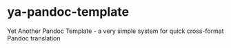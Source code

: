 # ya-pandoc-template
Yet Another Pandoc Template - a very simple system for quick cross-format Pandoc translation
